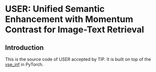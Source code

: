 # USER: Unified Semantic Enhancement with Momentum Contrast for Image-Text Retrieval

## Introduction
This is the source code of USER accepted by TIP. It is built on top of the [vse_inf](https://github.com/woodfrog/vse_infty) in PyTorch. 
